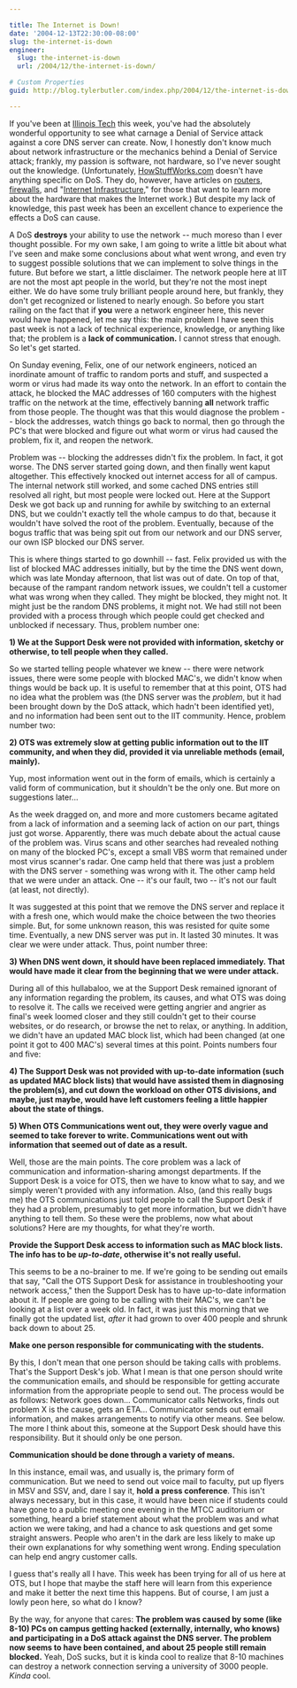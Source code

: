 ```yaml
---

title: The Internet is Down!
date: '2004-12-13T22:30:00-08:00'
slug: the-internet-is-down
engineer:
  slug: the-internet-is-down
  url: /2004/12/the-internet-is-down/

# Custom Properties
guid: http://blog.tylerbutler.com/index.php/2004/12/the-internet-is-down/

---
```


If you've been at [Illinois Tech][1] this week, you've had the absolutely
wonderful opportunity to see what carnage a Denial of Service attack against a
core DNS server can create. Now, I honestly don't know much about network
infrastructure or the mechanics behind a Denial of Service attack; frankly, my
passion is software, not hardware, so I've never sought out the knowledge.
(Unfortunately, [HowStuffWorks.com][2] doesn't have anything specific on DoS.
They do, however, have articles on [routers][3], [firewalls][4], and
"[Internet Infrastructure,][5]" for those that want to learn more about the
hardware that makes the Internet work.) But despite my lack of knowledge, this
past week has been an excellent chance to experience the effects a DoS can
cause.

  
A DoS **destroys** your ability to use the network -- much moreso than I ever
thought possible. For my own sake, I am going to write a little bit about what
I've seen and make some conclusions about what went wrong, and even try to
suggest possible solutions that we can implement to solve things in the
future. But before we start, a little disclaimer. The network people here at
IIT are not the most apt people in the world, but they're not the most inept
either. We do have some truly brilliant people around here, but frankly, they
don't get recognized or listened to nearly enough. So before you start railing
on the fact that if **you** were a network engineer here, this never would
have happened, let me say this: the main problem I have seen this past week is
not a lack of technical experience, knowledge, or anything like that; the
problem is a **lack of communication.** I cannot stress that enough. So let's
get started.

  
On Sunday evening, Felix, one of our network engineers, noticed an inordinate
amount of traffic to random ports and stuff, and suspected a worm or virus had
made its way onto the network. In an effort to contain the attack, he blocked
the MAC addresses of 160 computers with the highest traffic on the network at
the time, effectively banning **all** network traffic from those people. The
thought was that this would diagnose the problem -- block the addresses, watch
things go back to normal, then go through the PC's that were blocked and
figure out what worm or virus had caused the problem, fix it, and reopen the
network.

  
Problem was -- blocking the addresses didn't fix the problem. In fact, it got
worse. The DNS server started going down, and then finally went kaput
altogether. This effectively knocked out internet access for all of campus.
The internal network still worked, and some cached DNS entries still resolved
all right, but most people were locked out. Here at the Support Desk we got
back up and running for awhile by switching to an external DNS, but we
couldn't exactly tell the whole campus to do that, because it wouldn't have
solved the root of the problem. Eventually, because of the bogus traffic that
was being spit out from our network and our DNS server, our own ISP blocked
our DNS server.

  
This is where things started to go downhill -- fast. Felix provided us with the
list of blocked MAC addresses initially, but by the time the DNS went down,
which was late Monday afternoon, that list was out of date. On top of that,
because of the rampant random network issues, we couldn't tell a customer what
was wrong when they called. They might be blocked, they might not. It might
just be the random DNS problems, it might not. We had still not been provided
with a process through which people could get checked and unblocked if
necessary. Thus, problem number one:

**1) We at the Support Desk were not provided with information, sketchy or
otherwise, to tell people when they called.**

So we started telling people whatever we knew -- there were network issues,
there were some people with blocked MAC's, we didn't know when things would be
back up. It is useful to remember that at this point, OTS had no idea what the
problem was (the DNS server was the _problem_, but it had been brought down by
the DoS attack, which hadn't been identified yet), and no information had been
sent out to the IIT community. Hence, problem number two:

**2) OTS was extremely slow at getting public information out to the IIT
community, and when they did, provided it via unreliable methods (email,
mainly).**

Yup, most information went out in the form of emails, which is certainly a
valid form of communication, but it shouldn't be the only one. But more on
suggestions later...

  
As the week dragged on, and more and more customers became agitated from a
lack of information and a seeming lack of action on our part, things just got
worse. Apparently, there was much debate about the actual cause of the problem
was. Virus scans and other searches had revealed nothing on many of the
blocked PC's, except a small VBS worm that remained under most virus scanner's
radar. One camp held that there was just a problem with the DNS server -
something was wrong with it. The other camp held that we were under an attack.
One -- it's our fault, two -- it's not our fault (at least, not directly).

  
It was suggested at this point that we remove the DNS server and replace it
with a fresh one, which would make the choice between the two theories simple.
But, for some unknown reason, this was resisted for quite some time.
Eventually, a new DNS server was put in. It lasted 30 minutes. It was clear we
were under attack. Thus, point number three:

**3) When DNS went down, it should have been replaced immediately. That
would have made it clear from the beginning that we were under attack.**

During all of this hullabaloo, we at the Support Desk remained ignorant of any
information regarding the problem, its causes, and what OTS was doing to
resolve it. The calls we received were getting angrier and angrier as final's
week loomed closer and they still couldn't get to their course websites, or do
research, or browse the net to relax, or anything. In addition, we didn't have
an updated MAC block list, which had been changed (at one point it got to 400
MAC's) several times at this point. Points numbers four and five:

**4) The Support Desk was not provided with up-to-date information (such as
updated MAC block lists) that would have assisted them in diagnosing the
problem(s), and cut down the workload on other OTS divisions, and maybe, just
maybe, would have left customers feeling a little happier about the state of
things.**

**5) When OTS Communications went out, they were overly vague and seemed to
take forever to write. Communications went out with information that seemed
out of date as a result.**

Well, those are the main points. The core problem was a lack of communication
and information-sharing amongst departments. If the Support Desk is a voice
for OTS, then we have to know what to say, and we simply weren't provided with
any information. Also, (and this really bugs me) the OTS communications just
told people to call the Support Desk if they had a problem, presumably to get
more information, but we didn't have anything to tell them. So these were the
problems, now what about solutions? Here are my thoughts, for what they're
worth.

**Provide the Support Desk access to information such as MAC block lists.
The info has to be _up-to-date_, otherwise it's not really useful.**

  
This seems to be a no-brainer to me. If we're going to be sending out emails
that say, "Call the OTS Support Desk for assistance in troubleshooting your
network access," then the Support Desk has to have up-to-date information
about it. If people are going to be calling with their MAC's, we can't be
looking at a list over a week old. In fact, it was just this morning that we
finally got the updated list, _after_ it had grown to over 400 people and
shrunk back down to about 25.

**Make one person responsible for communicating with the students.**

  
By this, I don't mean that one person should be taking calls with problems.
That's the Support Desk's job. What I mean is that one person should write the
communication emails, and should be responsible for getting accurate
information from the appropriate people to send out. The process would be as
follows: Network goes down... Communicator calls Networks, finds out problem X
is the cause, gets an ETA... Communicator sends out email information, and
makes arrangements to notify via other means. See below. The more I think
about this, someone at the Support Desk should have this responsibility. But
it should only be one person.

**Communication should be done through a variety of means.**

  
In this instance, email was, and usually is, the primary form of
communication. But we need to send out voice mail to faculty, put up flyers in
MSV and SSV, and, dare I say it, **hold a press conference**. This isn't
always necessary, but in this case, it would have been nice if students could
have gone to a public meeting one evening in the MTCC auditorium or something,
heard a brief statement about what the problem was and what action we were
taking, and had a chance to ask questions and get some straight answers.
People who aren't in the dark are less likely to make up their own
explanations for why something went wrong. Ending speculation can help end
angry customer calls.

I guess that's really all I have. This week has been trying for all of us here
at OTS, but I hope that maybe the staff here will learn from this experience
and make it better the next time this happens. But of course, I am just a
lowly peon here, so what do I know?

  
By the way, for anyone that cares: **The problem was caused by some (like
8-10) PCs on campus getting hacked (externally, internally, who knows) and
participating in a DoS attack against the DNS server. The problem now seems to
have been contained, and about 25 people still remain blocked.** Yeah, DoS
sucks, but it is kinda cool to realize that 8-10 machines can destroy a
network connection serving a university of 3000 people. _Kinda_ cool.

   [1]: http://www.iit.edu (The Illinois Institute of Technology homepage, the virtual home of the distinguished learning institution I call my own.)
   [2]: http://www.howstuffworks.com (Find out how stuff works!  Go on, learn a little!)
   [3]: http://computer.howstuffworks.com/router.htm (How routers work.)
   [4]: http://computer.howstuffworks.com/firewall.htm (How firewalls work.)
   [5]: http://computer.howstuffworks.com/internet-infrastructure.htm (How the internet works.)

